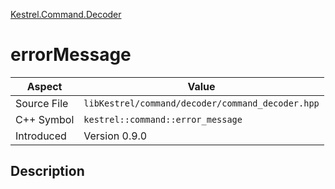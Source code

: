 [Kestrel.Command.Decoder](index.md)
# errorMessage
| Aspect | Value |
| --- | --- |
| Source File | `libKestrel/command/decoder/command_decoder.hpp` |
| C++ Symbol | `kestrel::command::error_message` |
| Introduced | Version 0.9.0 |
## Description
